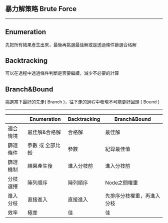 ## 暴力解策略 Brute Force

---

## Enumeration

先把所有結果產生出來，最後再挑選最佳解或是透過條件篩選合格解

## Backtracking

可以在過程中透過條件判斷是否要繼續，減少不必要的計算

## Branch&Bound

挑選當下最好的先走( Branch )，往下走的過程中發現不可能更好回頭 ( Bound )

---


|          | Enumeration      | Backtracking | Branch&Bound               |
| -------- | ---------------- | ------------ | -------------------------- |
| 適合情境 | 最佳解&合格解    | 合格解       | 最佳解                     |
| 篩選條件 | 參數 或 全部比較 | 參數         | 紀錄最佳值                 |
| 篩選機制 | 結果產生後       | 進入分枝前   | 進入分枝前                 |
| 分枝選擇 | 陣列順序         | 陣列順序     | Node之間權重               |
| 進入分枝 | 直接進入         | 直接進入     | 先排序分枝權重，再進入分枝 |
| 效率     | 極差             | 佳           | 佳                         |